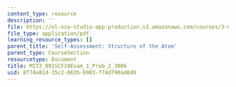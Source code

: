 ```yaml
---
content_type: resource
description: ''
file: https://ol-ocw-studio-app-production.s3.amazonaws.com/courses/3-091sc-introduction-to-solid-state-chemistry-fall-2010/8f74e81d35c2862bb903f74d790a4049_MIT3_091SCF10Exam_1_Prob_2_300k.pdf
file_type: application/pdf
learning_resource_types: []
parent_title: 'Self-Assessment: Structure of the Atom'
parent_type: CourseSection
resourcetype: Document
title: MIT3_091SCF10Exam_1_Prob_2_300k
uid: 8f74e81d-35c2-862b-b903-f74d790a4049
---
```


